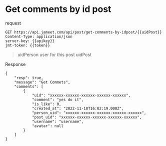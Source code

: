 # Get comments by id post

request

```http request
GET https://api.jameet.com/api/post/get-comments-by-idpost/{{uidPost}}
Content-Type: application/json
server-key: {{apikey}}
jmt-token: {{token}}

```

> uidPerson user for this post uidPost

Response

```http request
{
    "resp": true,
    "message": "Get Commets",
    "comments": [
        {
            "uid": "xxxxxx-xxxxxx-xxxxxx-xxxxxx-xxxxxx",
            "comment": "yes do it",
            "is_like": 0,
            "created_at": "2022-11-18T16:02:19.000Z",
            "person_uid": "xxxxxx-xxxxxx-xxxxxx-xxxxxx-xxxxxx",
            "post_uid": "xxxxxx-xxxxxx-xxxxxx-xxxxxx-xxxxxx",
            "username": "username",
            "avatar": null
        }
    ]
}
```
